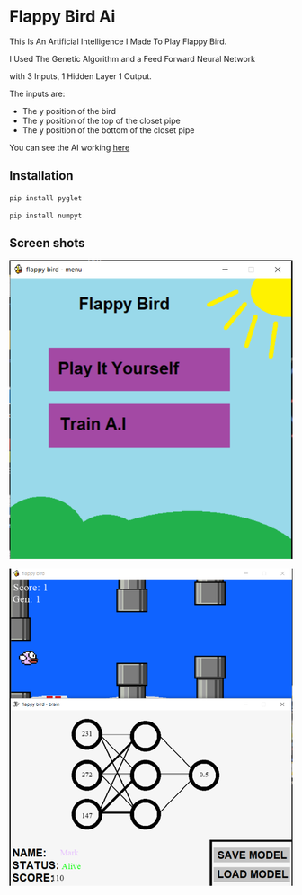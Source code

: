 # Flappy Bird Ai
This Is An Artificial Intelligence I Made To Play Flappy Bird.

I Used The Genetic Algorithm and a Feed Forward Neural Network

with 3 Inputs, 1 Hidden Layer 1 Output.

The inputs are:
- The y position of the bird
- The y position of the top of the closet pipe
- The y position of the bottom of the closet pipe

You can see the AI working [here](https://youtube.com)

## Installation
`pip install pyglet`

`pip install numpyt`

## Screen shots
![alt text](https://github.com/DavidCurca/flappy-bird-ai/blob/master/flap%201.PNG?raw=true)

![alt text](https://github.com/DavidCurca/flappy-bird-ai/blob/master/flap%202.PNG?raw=true)
